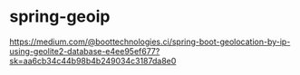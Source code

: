 # spring-geoip

https://medium.com/@boottechnologies.ci/spring-boot-geolocation-by-ip-using-geolite2-database-e4ee95ef677?sk=aa6cb34c44b98b4b249034c3187da8e0
